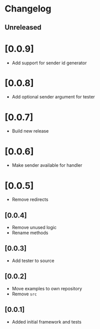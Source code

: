 # Changelog

## Unreleased

# [0.0.9]

* Add support for sender id generator

# [0.0.8]

* Add optional sender argument for tester

# [0.0.7]

* Build new release

# [0.0.6]

* Make sender available for handler

# [0.0.5]

* Remove redirects

## [0.0.4]

* Remove unused logic
* Rename methods

## [0.0.3]

* Add tester to source

## [0.0.2]

* Move examples to own repository
* Remove `src`

## [0.0.1]

* Added initial framework and tests
